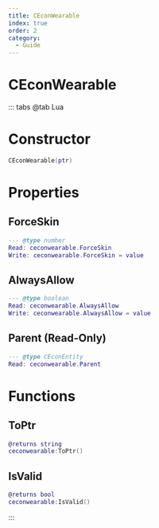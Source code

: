 ```yaml
---
title: CEconWearable
index: true
order: 2
category:
  - Guide
---
```


# CEconWearable

::: tabs
@tab Lua
# Constructor
```lua
CEconWearable(ptr)
```
# Properties
## ForceSkin 
```lua
--- @type number
Read: ceconwearable.ForceSkin
Write: ceconwearable.ForceSkin = value
```
## AlwaysAllow 
```lua
--- @type boolean
Read: ceconwearable.AlwaysAllow
Write: ceconwearable.AlwaysAllow = value
```
## Parent (Read-Only)
```lua
--- @type CEconEntity
Read: ceconwearable.Parent
```
# Functions
## ToPtr
```lua
@returns string
ceconwearable:ToPtr()
```
## IsValid
```lua
@returns bool
ceconwearable:IsValid()
```

:::